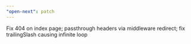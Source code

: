 ```yaml
---
"open-next": patch
---
```


Fix 404 on index page; passthrough headers via middleware redirect; fix trailingSlash causing infinite loop
